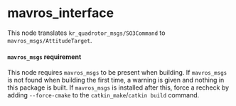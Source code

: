 # mavros_interface

This node translates `kr_quadrotor_msgs/SO3Command` to `mavros_msgs/AttitudeTarget`.

#### `mavros_msgs` requirement

This node requires `mavros_msgs` to be present when building. If `mavros_msgs` is not found when building the first time, a warning is given and nothing in this package is built. If `mavros_msgs` is installed after this, force a recheck by adding `--force-cmake` to the `catkin_make`/`catkin build` command.
